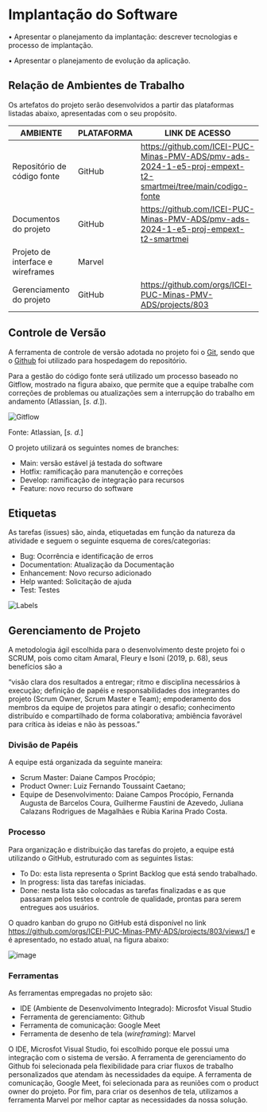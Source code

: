 # Implantação do Software

•	Apresentar o planejamento da implantação: descrever tecnologias e processo de implantação.

•	Apresentar o planejamento de evolução da aplicação.

## Relação de Ambientes de Trabalho

Os artefatos do projeto serão desenvolvidos a partir das plataformas listadas abaixo, apresentadas com o seu propósito.

| AMBIENTE | PLATAFORMA |LINK DE ACESSO                 |
|--------------------|--------------------------------------------------------------------------------|----------------------------------------|
|Repositório de código fonte | GitHub | https://github.com/ICEI-PUC-Minas-PMV-ADS/pmv-ads-2024-1-e5-proj-empext-t2-smartmei/tree/main/codigo-fonte |
|Documentos do projeto  | GitHub | https://github.com/ICEI-PUC-Minas-PMV-ADS/pmv-ads-2024-1-e5-proj-empext-t2-smartmei |
|Projeto de interface e wireframes | Marvel |  |
|Gerenciamento do projeto  | GitHub | https://github.com/orgs/ICEI-PUC-Minas-PMV-ADS/projects/803 |

## Controle de Versão

A ferramenta de controle de versão adotada no projeto foi o [Git](https://git-scm.com/), sendo que o [Github](https://github.com/ICEI-PUC-Minas-PMV-ADS/pmv-ads-2023-2-e4-proj-dad-t3-maisbeleza/tree/main/docs) foi utilizado para hospedagem do repositório.

Para a gestão do código fonte será utilizado um processo baseado no Gitflow, mostrado na figura abaixo, que permite que a equipe trabalhe com correções de problemas ou atualizações sem a interrupção do trabalho em andamento (Atlassian, [<i>s. d.</i>]).

![Gitflow](https://user-images.githubusercontent.com/100447878/224438616-057b263d-cb67-4f75-bacd-339024012816.png)

Fonte: Atlassian, [<i>s. d.</i>]

O projeto utilizará os seguintes nomes de branches:

- Main: versão estável já testada do software
- Hotfix: ramificação para manutenção e correções
- Develop: ramificação de integração para recursos
- Feature: novo recurso do software

## Etiquetas

As tarefas (issues) são, ainda, etiquetadas em função da natureza da atividade e seguem o seguinte esquema de cores/categorias:

- Bug: Ocorrência e identificação de erros
- Documentation: Atualização da Documentação
- Enhancement: Novo recurso adicionado
- Help wanted: Solicitação de ajuda
- Test: Testes

![Labels](https://github.com/ICEI-PUC-Minas-PMV-ADS/pmv-ads-2023-2-e4-proj-dad-t3-maisbeleza/assets/100447878/bac37d2d-b7de-4f04-bdd9-8708b4a04e2f)

## Gerenciamento de Projeto

A metodologia ágil escolhida para o desenvolvimento deste projeto foi o SCRUM, pois como citam Amaral, Fleury e Isoni (2019, p. 68), seus benefícios são a

“visão clara dos resultados a entregar; ritmo e disciplina necessários à execução; definição de papéis e responsabilidades dos integrantes do projeto (Scrum Owner, Scrum Master e Team); empoderamento dos membros da equipe de projetos para atingir o desafio; conhecimento distribuído e compartilhado de forma colaborativa; ambiência favorável para crítica às ideias e não às pessoas.”

### Divisão de Papéis

A equipe está organizada da seguinte maneira:
- Scrum Master: Daiane Campos Procópio;
- Product Owner: Luiz Fernando Toussaint Caetano;
- Equipe de Desenvolvimento: Daiane Campos Procópio, Fernanda Augusta de Barcelos Coura, Guilherme Faustini de Azevedo, Juliana Calazans Rodrigues de Magalhães e Rúbia Karina Prado Costa.

### Processo

Para organização e distribuição das tarefas do projeto, a equipe está utilizando o GitHub, estruturado com as seguintes listas: 

<ul>
  <li>To Do: esta lista representa o Sprint Backlog que está sendo trabalhado.</li>
  <li>In progress: lista das tarefas iniciadas.</li>
  <li>Done: nesta lista são colocadas as tarefas finalizadas e as que passaram pelos testes e controle de qualidade, prontas para serem entregues aos usuários.</li>
 </ul>

O quadro kanban do grupo no GitHub está disponível no link https://github.com/orgs/ICEI-PUC-Minas-PMV-ADS/projects/803/views/1 e é apresentado, no estado atual, na figura abaixo:

![image](https://github.com/ICEI-PUC-Minas-PMV-ADS/pmv-ads-2024-1-e5-proj-empext-t2-smartmei/assets/100447878/688fa4fa-edb5-4994-89db-7db41cc73734)

### Ferramentas

As ferramentas empregadas no projeto são:

- IDE (Ambiente de Desenvolvimento Integrado): Microsfot Visual Studio
- Ferramenta de gerenciamento: Github
- Ferramenta de comunicação: Google Meet
- Ferramenta de desenho de tela (_wireframing_): Marvel

O IDE, Microsfot Visual Studio, foi escolhido porque ele possui uma integração com o sistema de versão. A ferramenta de gerenciamento do Github foi selecionada pela flexibilidade para criar fluxos de trabalho personalizados que atendam às necessidades da equipe. A ferramenta de comunicação, Google Meet, foi selecionada para as reuniões com o product owner do projeto. Por fim, para criar os desenhos de tela, utilizamos a ferramenta Marvel por melhor captar as necessidades da nossa solução.

